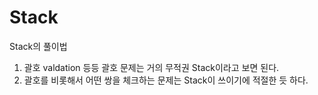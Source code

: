# Stack

Stack의 풀이법

1. 괄호 valdation 등등 괄호 문제는 거의 무적권 Stack이라고 보면 된다.
2. 괄호를 비롯해서 어떤 쌍을 체크하는 문제는 Stack이 쓰이기에 적절한 듯 하다.
